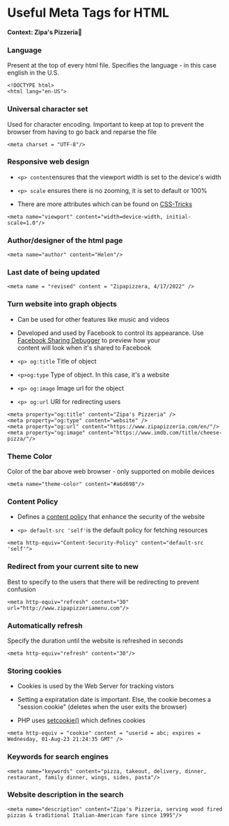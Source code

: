 # Useful Meta Tags for HTML

**Context: Zipa's Pizzeria**🍕
<h3>Language</h3>
<p>Present at the top of every html file. Specifies the language - in this case english in the U.S. </p>

```
<!DOCTYPE html> 
<html lang="en-US"> 
```

<h3>Universal character set</h3> 
<p>Used for character encoding. Important to keep at top to prevent the browser from having to go back and reparse the file</p>

```
<meta charset = "UTF-8"/>
```

<h3>Responsive web design</h3>

- `<p> content`ensures that the viewport width is set to the device's width</p>
- `<p> scale` ensures there is no zooming, it is set to default or 100%</p>
- <p> There are more attributes which can be found on <a href="https://css-tricks.com/snippets/html/responsive-meta-tag/">CSS-Tricks</a></p>

```
<meta name="viewport" content="width=device-width, initial-scale=1.0"/> 
```
<h3> Author/designer of the html page </h3>

```
<meta name="author" content="Helen"/>
```

<h3>Last date of being updated</h3>

```
<meta name = "revised" content = "Zipapizzera, 4/17/2022" />
```
<h3>Turn website into graph objects</h3>

- <p> Can be used for other features like music and videos</p>
- <p> Developed and used by Facebook to control its appearance. Use <a href= "https://developers.facebook.com/tools/debug/">Facebook Sharing Debugger</a> to preview how your <br>content will look when it's shared to Facebook</p>

- `<p> og:title` Title of object</p>
- `<p>og:type` Type of object. In this case, it's a website</p>
- `<p> og:image` Image url for the object</p>
- `<p> og:url` URl for redirecting users</p>

```
<meta property="og:title" content="Zipa's Pizzeria" />
<meta property="og:type" content="website" />
<meta property="og:url" content="https://www.zipapizzeria.com/en/"/>
<meta property="og:image" content="https://www.imdb.com/title/cheese-pizza/"/>
```

<h3>Theme Color</h3>
<p>Color of the bar above web browser - only supported on mobile devices</p>

```
<meta name="theme-color" content="#a6d698"/>
```

<h3>Content Policy</h3>

- <p>Defines a <a href = "https://content-security-policy.com/">content policy</a> that enhance the security of the website</p>
- `<p> default-src 'self'`is the default policy for fetching resources</p>

```
<meta http-equiv="Content-Security-Policy" content="default-src 'self'">
```

<h3>Redirect from your current site to new </h3>
<p>Best to specify to the users that there will be redirecting to prevent confusion</p>

```
<meta http-equiv="refresh" content="30" url="http://www.zipapizzeriamenu.com"/>
```

<h3>Automatically refresh</h3>
<p> Specify the duration until the website is refreshed in seconds</p>

```
<meta http-equiv="refresh" content="30"/>
```

<h3>Storing cookies</h3> 

- <p> Cookies is used by the Web Server for tracking vistors</p>
- <p> Setting a expiratation date is important. Else, the cookie becomes a "session cookie" (deletes when the user exits the browser)</p>
- <p> PHP uses <a href="https://www.php.net/manual/en/function.setcookie.php">setcookie()</a> which defines cookies </p>

```
<meta http-equiv = "cookie" content = "userid = abc; expires = Wednesday, 01-Aug-23 21:24:35 GMT" />
```


<h3>Keywords for search engines</h3>

```
<meta name="keywords" content="pizza, takeout, delivery, dinner, restaurant, family dinner, wings, sides, pasta"/> 
```

<h3>Website description in the search</h3>

```
<meta name="description" content="Zipa's Pizzeria, serving wood fired pizzas & traditional Italian-American fare since 1995"/>
```


